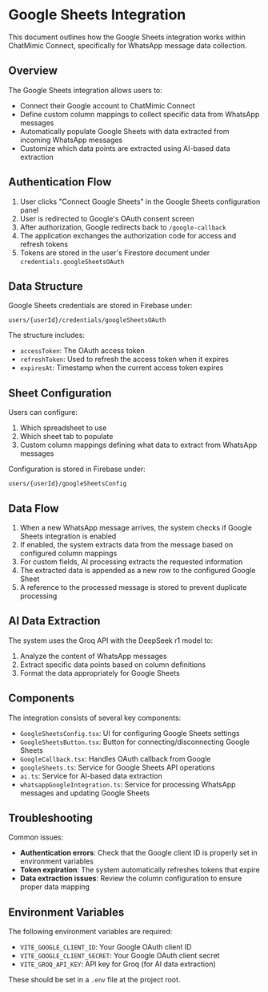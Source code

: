# Google Sheets Integration

This document outlines how the Google Sheets integration works within ChatMimic Connect, specifically for WhatsApp message data collection.

## Overview

The Google Sheets integration allows users to:
- Connect their Google account to ChatMimic Connect
- Define custom column mappings to collect specific data from WhatsApp messages
- Automatically populate Google Sheets with data extracted from incoming WhatsApp messages
- Customize which data points are extracted using AI-based data extraction

## Authentication Flow

1. User clicks "Connect Google Sheets" in the Google Sheets configuration panel
2. User is redirected to Google's OAuth consent screen
3. After authorization, Google redirects back to `/google-callback`
4. The application exchanges the authorization code for access and refresh tokens
5. Tokens are stored in the user's Firestore document under `credentials.googleSheetsOAuth`

## Data Structure

Google Sheets credentials are stored in Firebase under:
```
users/{userId}/credentials/googleSheetsOAuth
```

The structure includes:
- `accessToken`: The OAuth access token
- `refreshToken`: Used to refresh the access token when it expires
- `expiresAt`: Timestamp when the current access token expires

## Sheet Configuration

Users can configure:
1. Which spreadsheet to use
2. Which sheet tab to populate
3. Custom column mappings defining what data to extract from WhatsApp messages

Configuration is stored in Firebase under:
```
users/{userId}/googleSheetsConfig
```

## Data Flow

1. When a new WhatsApp message arrives, the system checks if Google Sheets integration is enabled
2. If enabled, the system extracts data from the message based on configured column mappings
3. For custom fields, AI processing extracts the requested information
4. The extracted data is appended as a new row to the configured Google Sheet
5. A reference to the processed message is stored to prevent duplicate processing

## AI Data Extraction

The system uses the Groq API with the DeepSeek r1 model to:
1. Analyze the content of WhatsApp messages
2. Extract specific data points based on column definitions
3. Format the data appropriately for Google Sheets

## Components

The integration consists of several key components:

- `GoogleSheetsConfig.tsx`: UI for configuring Google Sheets settings
- `GoogleSheetsButton.tsx`: Button for connecting/disconnecting Google Sheets
- `GoogleCallback.tsx`: Handles OAuth callback from Google
- `googleSheets.ts`: Service for Google Sheets API operations
- `ai.ts`: Service for AI-based data extraction
- `whatsappGoogleIntegration.ts`: Service for processing WhatsApp messages and updating Google Sheets

## Troubleshooting

Common issues:
- **Authentication errors**: Check that the Google client ID is properly set in environment variables
- **Token expiration**: The system automatically refreshes tokens that expire
- **Data extraction issues**: Review the column configuration to ensure proper data mapping

## Environment Variables

The following environment variables are required:
- `VITE_GOOGLE_CLIENT_ID`: Your Google OAuth client ID
- `VITE_GOOGLE_CLIENT_SECRET`: Your Google OAuth client secret
- `VITE_GROQ_API_KEY`: API key for Groq (for AI data extraction)

These should be set in a `.env` file at the project root. 